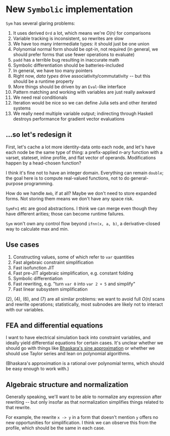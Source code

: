 # New `Symbolic` implementation
`Sym` has several glaring problems:

1.  It uses derived `Ord` a lot, which means we're _O(n)_ for comparisons
2.  Variable tracking is inconsistent, so rewrites are slow
3.  We have too many intermediate types: it should just be one union
4.  Polynomial normal form should be opt-in, not required (in general, we should
    prefer forms that use fewer operations to evaluate)
5.  `padd` has a terrible bug resulting in inaccurate math
6.  Symbolic differentiation should be batteries-included
7.  In general, we have too many pointers
8.  Right now, _data types_ drive associativity/commutativity -- but this should
    be a runtime property
9.  More things should be driven by an `Eval`-like interface
10. Pattern matching and working with variables are just really awkward
11. We need real conditionals
12. Iteration would be nice so we can define Julia sets and other iterated
    systems
13. We really need multiple variable output; indirecting through Haskell
    destroys performance for gradient vector evaluations


## ...so let's redesign it
First, let's cache a lot more identity-data onto each node, and let's have each
node be the same type of thing: a prefix-applied _n_-ary function with a varset,
stateset, inline profile, and flat vector of operands. Modifications happen by a
head-chosen function?

I think it's fine not to have an integer domain. Everything can remain `double`;
the goal here is to compute real-valued functions, not to do general-purpose
programming.

How do we handle `Amb`, if at all? Maybe we don't need to store expanded forms.
Not storing them means we don't have any space risk.

`SymFn1` etc are good abstractions. I think we can merge even though they have
different arities; those can become runtime failures.

`Sym` won't own any control flow beyond `ifnn(x, a, b)`, a derivative-closed way
to calculate max and min.


## Use cases
1. Constructing values, some of which refer to `var` quantities
2. Fast algebraic constraint simplification
3. Fast isofunction JIT
4. Fast pre-JIT algebraic simplification, e.g. constant folding
5. Symbolic differentiation
6. Fast rewriting, e.g. "turn `var 0` into `var 2 + 5` and simplify"
7. Fast linear subsystem simplification

(2), (4), (6), and (7) are all similar problems: we want to avoid full _O(n)_
scans and rewrite operations; statistically, most subnodes are likely not to
interact with our variables.


## FEA and differential equations
I want to have electrical simulation back into constraint variables, and ideally
yield differential equations for certain cases. It's unclear whether we should
go with things like [Bhaskara's sine approximation][bsine] or whether we should
use Taylor series and lean on polynomial algorithms.

(Bhaskara's approximation is a rational over polynomial terms, which should be
easy enough to work with.)

[bsine]: https://en.wikipedia.org/wiki/Bhaskara_I%27s_sine_approximation_formula


## Algebraic structure and normalization
Generally speaking, we'll want to be able to normalize any expression after
rewriting -- but only insofar as that normalization simplifies things related to
that rewrite.

For example, the rewrite `x -> y` in a form that doesn't mention `y` offers no
new opportunities for simplification. I think we can observe this from the
profile, which should be the same in each case.
